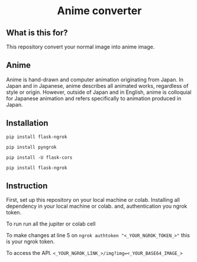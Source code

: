 <h1 align="center">
    <b>Anime converter </b> 
<br>
</h1>

## What is this for?
This repository convert your normal image into anime image.

## Anime
Anime is hand-drawn and computer animation originating from Japan. In Japan and in Japanese, anime describes all animated works, regardless of style or origin. However, outside of Japan and in English, anime is colloquial for Japanese animation and refers specifically to animation produced in Japan.


## Installation
```pip install flask-ngrok```

```pip install pyngrok```

```pip install -U flask-cors```

```pip install flask-ngrok```


## Instruction
First, set up this repository on your local machine or colab.
Installing all dependency in your local machine or colab.
and, authentication you ngrok token. 
 
To run 
run all the jupiter or colab cell

To make changes
at line 5 on ```ngrok authtoken "<_YOUR_NGROK_TOKEN_>"``` this is your ngrok token.

To access the API.
```<_YOUR_NGROK_LINK_>/img?img=<_YOUR_BASE64_IMAGE_>```




